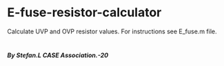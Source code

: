 # E-fuse-resistor-calculator
Calculate UVP and OVP resistor values.
For instructions see E_fuse.m file.
#
##### By Stefan.L CASE Association.-20